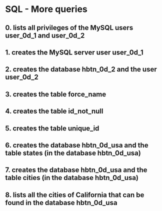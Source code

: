 # SQL - More queries

## 0. lists all privileges of the MySQL users user_0d_1 and user_0d_2
## 1. creates the MySQL server user user_0d_1
## 2. creates the database hbtn_0d_2 and the user user_0d_2
## 3. creates the table force_name
## 4. creates the table id_not_null
## 5. creates the table unique_id
## 6. creates the database hbtn_0d_usa and the table states (in the database hbtn_0d_usa)
## 7. creates the database hbtn_0d_usa and the table cities (in the database hbtn_0d_usa)
## 8. lists all the cities of California that can be found in the database hbtn_0d_usa